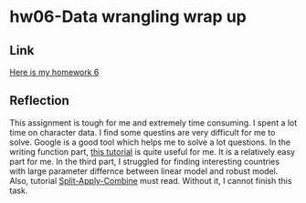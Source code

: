 # hw06-Data wrangling wrap up

## Link

[Here is my homework 6](https://github.com/STAT545-UBC-students/hw06-QinxinLin/blob/master/homework6.md)

## Reflection

This assignment is tough for me and extremely time consuming. I spent a lot time on character data. I find some questins are very difficult for me to solve. Google is a good tool which helps me to solve a lot questions. In the writing function part, [this tutorial](http://stat545.com/block012_function-regress-lifeexp-on-year.html) is quite useful for me. It is a relatively easy part for me. In the third part, I struggled for finding interesting countries with large parameter differnce between linear model and robust model. Also, tutorial [Split-Apply-Combine](http://stat545.com/block024_group-nest-split-map.html) must read. Without it, I cannot finish this task. 




